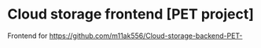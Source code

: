 # Cloud storage frontend [PET project]

Frontend for https://github.com/m11ak556/Cloud-storage-backend-PET-
